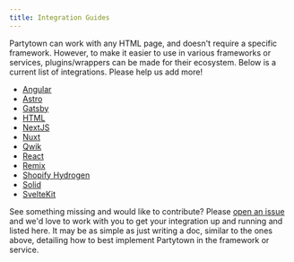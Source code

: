 ```yaml
---
title: Integration Guides
---
```


Partytown can work with any HTML page, and doesn't require a specific framework. However, to make it easier to use in various frameworks or services, plugins/wrappers can be made for their ecosystem. Below is a current list of integrations. Please help us add more!

- [Angular](/angular)
- [Astro](/astro)
- [Gatsby](/gatsby)
- [HTML](/html)
- [NextJS](/nextjs)
- [Nuxt](/nuxt)
- [Qwik](https://qwik.builder.io/docs/integrations/partytown/)
- [React](/react)
- [Remix](/remix)
- [Shopify Hydrogen](/shopify-hydrogen)
- [Solid](/solid)
- [SvelteKit](/sveltekit)

See something missing and would like to contribute? Please [open an issue](https://github.com/BuilderIO/partytown/issues/new/choose) and we'd love to work with you to get your integration up and running and listed here. It may be as simple as just writing a doc, similar to the ones above, detailing how to best implement Partytown in the framework or service.
